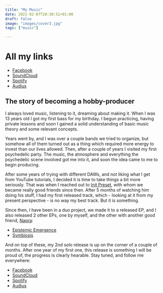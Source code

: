 ```yaml
---
title: "My Music"
date: 2021-02-07T20:30:51+01:00
draft: false
image: "images/cover3.jpg"
tags: ["music"]

---
```

# All my links

- [Facebook](https://www.facebook.com/ddyfedd)
- [SoundCloud](https://soundcloud.com/dyfed)
- [Spotify](https://open.spotify.com/artist/1w4NlrYSJuEPgZ8TYQTQ4B?si=axRo_4DfTpOiFPf5zov2QA)
- [Audius](https://audius.co/dyfed)

## The story of becoming a hobby-producer

I always loved music, listening to it, dreaming about making it. When I was 13 years old I got my first bass for my birthday. I begun practicing, having private lessons and soon I gained a solid understanding of basic music theory and some relevant concepts.

Years went by, and I was over a couple bands we tried to organize, but somehow all of them turned out as a thing which required more energy to invest than our lives allowed. Then, after a couple of years I visited my first psychedelic party. The music, the atmosphere and everything the psychedelic scene involved got me into it, and soon the idea came to me to begin producing.

After some years of trying with different DAWs, and not liking what I get from YouTube tutorials, I decided it is time to take things a bit more seriously. That was when I reached out to [Init Preset](https://soundcloud.com/init-preset), with whom we became really good friends since then. After 5 months of watching him doing his stuff, I had my first released track, which - looking at it from my present perspective - is no way my best track. But it is something.

Since then, I have been in a duo project, we made it to a released EP, and I also released 2 other EPs, one by myself, and the other with another good friend, [Napra](https://soundcloud.com/naprapsy):
- [Epistemic Emergence](https://blackoutrec.bandcamp.com/album/epistemic-emergence)
- [Symbiosis](https://warromajarec.bandcamp.com/album/symbiosis-ep)

And on top of these, my 2nd solo release is up on the corner of a couple of months. After one year of my first one, this release is something I will be proud of, the progress is clearly hearable. Stay tuned, and follow me everywhere:
- [Facebook](https://www.facebook.com/ddyfedd)
- [SoundCloud](https://soundcloud.com/dyfed)
- [Spotify](https://open.spotify.com/artist/1w4NlrYSJuEPgZ8TYQTQ4B?si=axRo_4DfTpOiFPf5zov2QA)
- [Audius](https://audius.co/dyfed)
